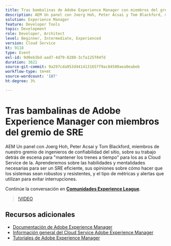 ```yaml
---
title: Tras bambalinas de Adobe Experience Manager con miembros del gremio de SRE
description: AEM Un panel con Joerg Hoh, Peter Acsai y Tom Blackford, miembros de nuestro gremio de ingenieros de confiabilidad del sitio, sobre su trabajo detrás de escena para "mantener los trenes a tiempo" para los as a Cloud Service de la. Aprenderemos sobre las habilidades y mentalidades necesarias para ser un SRE eficiente, sus opiniones sobre cómo hacer que los sistemas sean robustos y resistentes, y el tipo de métricas y alertas que utilizan para evitar interrupciones.
solution: Experience Manager
feature: Developer Tools
topic: Development
role: Developer, Architect
level: Beginner, Intermediate, Experienced
version: Cloud Service
kt: 9118
type: Event
exl-id: 9d0eb3bd-aad7-4d79-8280-3cfa125f04fd
duration: 3621
source-git-commit: 9a297cda953d4414131657f9ac84580aea0eabeb
workflow-type: tm+mt
source-wordcount: '187'
ht-degree: 3%

---
```


# Tras bambalinas de Adobe Experience Manager con miembros del gremio de SRE

AEM Un panel con Joerg Hoh, Peter Acsai y Tom Blackford, miembros de nuestro gremio de ingenieros de confiabilidad del sitio, sobre su trabajo detrás de escena para &quot;mantener los trenes a tiempo&quot; para los as a Cloud Service de la. Aprenderemos sobre las habilidades y mentalidades necesarias para ser un SRE eficiente, sus opiniones sobre cómo hacer que los sistemas sean robustos y resistentes, y el tipo de métricas y alertas que utilizan para evitar interrupciones.

Continúe la conversación en **[Comunidades Experience League](https://adobe.ly/2WoCVOU)**.

>[!VIDEO](https://video.tv.adobe.com/v/337527/?quality=12&learn=on&hidetitle=true)

## Recursos adicionales

- [Documentación de Adobe Experience Manager](https://experienceleague.adobe.com/docs/experience-manager-cloud-service.html?lang=es)
- [Información general del Cloud Service Adobe Experience Manager](https://experienceleague.adobe.com/docs/experience-manager-cloud-service/overview/home.html)
- [Tutoriales de Adobe Experience Manager](https://experienceleague.adobe.com/docs/experience-manager-tutorials.html)
